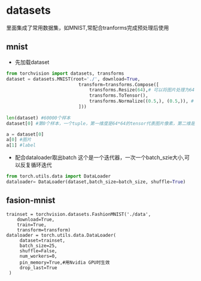 # datasets
里面集成了常用数据集，如MNIST,常配合tranforms完成预处理后使用

## mnist

- 先加载dataset
```py
from torchvision import datasets, transforms
dataset = datasets.MNIST(root='./', download=True,
                           transform=transforms.Compose([
                               transforms.Resize(64),# 可以将图片处理为64*64
                               transforms.ToTensor(),
                               transforms.Normalize((0.5,), (0.5,)), # 从 [0，1] bond到 [-1,1] 适用 Sigmoid
                           ]))
                          
len(dataset) #60000个样本
dataset[0] #第0个样本，一个tuple，第一维度是64*64的tensor代表图片像素，第二维是label用int代表

a = dataset[0]
a[0] #图片
a[1] #label

```

- 配合dataloader取出batch
这个是一个迭代器，一次一个batch_szie大小,可以反复循环迭代
```py
from torch.utils.data import DataLoader
dataloader= DataLoader(dataset,batch_size=batch_size, shuffle=True)
```

## fasion-mnist
```
trainset = torchvision.datasets.FashionMNIST('./data',
    download=True,
    train=True,
    transform=transform)
dataloader = torch.utils.data.DataLoader(
     dataset=trainset,
     batch_size=25,
     shuffle=False,
     num_workers=0,
     pin_memory=True,#用Nvidia GPU时生效
     drop_last=True
 )
 ```
